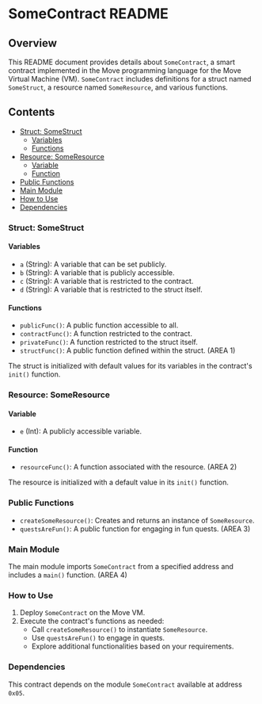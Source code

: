 # SomeContract README

## Overview

This README document provides details about `SomeContract`, a smart contract implemented in the Move programming language for the Move Virtual Machine (VM). `SomeContract` includes definitions for a struct named `SomeStruct`, a resource named `SomeResource`, and various functions.

## Contents

- [Struct: SomeStruct](#struct-somestruct)
  - [Variables](#variables)
  - [Functions](#functions)
- [Resource: SomeResource](#resource-someresource)
  - [Variable](#variable)
  - [Function](#function)
- [Public Functions](#public-functions)
- [Main Module](#main-module)
- [How to Use](#how-to-use)
- [Dependencies](#dependencies)

### Struct: SomeStruct

#### Variables

- `a` (String): A variable that can be set publicly.
- `b` (String): A variable that is publicly accessible.
- `c` (String): A variable that is restricted to the contract.
- `d` (String): A variable that is restricted to the struct itself.

#### Functions

- `publicFunc()`: A public function accessible to all.
- `contractFunc()`: A function restricted to the contract.
- `privateFunc()`: A function restricted to the struct itself.
- `structFunc()`: A public function defined within the struct. (AREA 1)

The struct is initialized with default values for its variables in the contract's `init()` function.

### Resource: SomeResource

#### Variable

- `e` (Int): A publicly accessible variable.

#### Function

- `resourceFunc()`: A function associated with the resource. (AREA 2)

The resource is initialized with a default value in its `init()` function.

### Public Functions

- `createSomeResource()`: Creates and returns an instance of `SomeResource`.
- `questsAreFun()`: A public function for engaging in fun quests. (AREA 3)

### Main Module

The main module imports `SomeContract` from a specified address and includes a `main()` function. (AREA 4)

### How to Use

1. Deploy `SomeContract` on the Move VM.
2. Execute the contract's functions as needed:
   - Call `createSomeResource()` to instantiate `SomeResource`.
   - Use `questsAreFun()` to engage in quests.
   - Explore additional functionalities based on your requirements.

### Dependencies

This contract depends on the module `SomeContract` available at address `0x05`.
